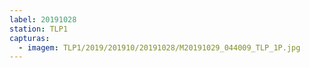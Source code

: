 ```yaml
---
label: 20191028
station: TLP1
capturas:
  - imagem: TLP1/2019/201910/20191028/M20191029_044009_TLP_1P.jpg
---
```

